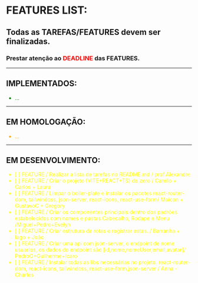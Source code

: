 # FEATURES LIST:

## Todas as TAREFAS/FEATURES devem ser finalizadas.
### Prestar atenção ao <span style="color:red">DEADLINE</span> das FEATURES. 

---
## IMPLEMENTADOS:
<ul style="color:green">
 <li> ... </li>
</ul>

---
## EM HOMOLOGAÇÃO:
<ul style="color:orange">
   <li> ...</li>
</ul>

---
## EM DESENVOLVIMENTO:
<ul style="color:yellow">
<li>[   ] FEATURE / Realizar a lista de tarefas no README.md / prof.Alexandre </li>
<li>[   ] FEATURE / Criar o projeto (VITE+REACT+TS) do zero / Camilo + Carlos + Laura</li>
<li>[   ] FEATURE / Limpar o boiler-plate e instalar os pacotes react-router-dom, tailwindcss, json-server, react-icons, react-use-form/ Maicon + GustavoC + Gregory  </li>
<li>[   ] FEATURE / Criar os componentes principais dentro dos padrões estabelecidos com nomes e pastas Cabecalho, Rodape e Menu /Miguel+Pedro+Evelyn </li>
<li>[   ] FEATURE / Criar estrutura de rotas e registrar estas. / Barranha + Iago + João </li>
<li>[   ] FEATURE / Criar uma api com json-server, o endpoint de nome usuarios, os dados do endpoint são [id,nome,nomeUser,email,avatar]/ PedroO+Guilherme+Icaro</li>
<li>[   ] FEATURE / Instalar todas as libs necessárias no projeto. react-router-dom, react-icons, tailwindcss, react-use-form,json-server / Anna - Charles</li>
</ul>